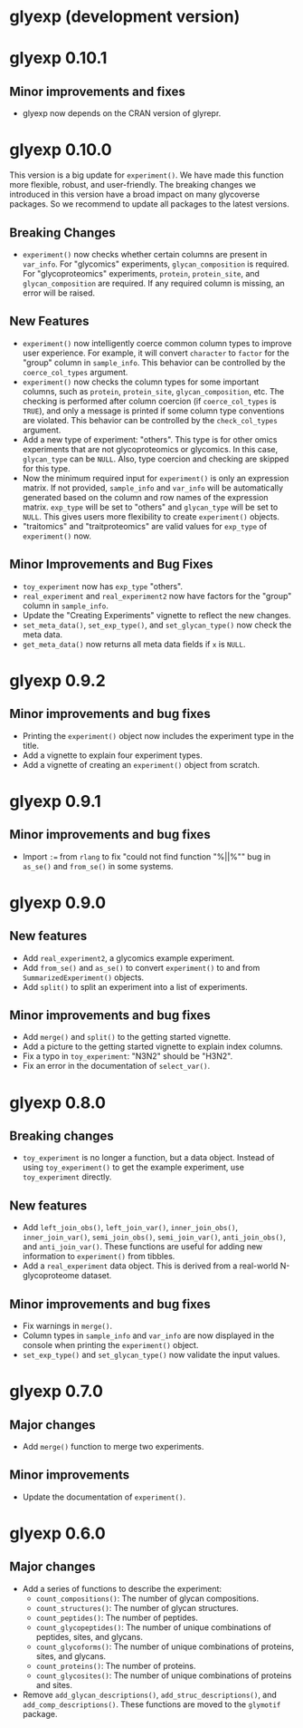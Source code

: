 # glyexp (development version)

# glyexp 0.10.1

## Minor improvements and fixes

* glyexp now depends on the CRAN version of glyrepr.

# glyexp 0.10.0

This version is a big update for `experiment()`. We have made this function more flexible, robust, and user-friendly.
The breaking changes we introduced in this version have a broad impact on many glycoverse packages. So we recommend to update all packages to the latest versions.

## Breaking Changes

* `experiment()` now checks whether certain columns are present in `var_info`. For "glycomics" experiments, `glycan_composition` is required. For "glycoproteomics" experiments, `protein`, `protein_site`, and `glycan_composition` are required. If any required column is missing, an error will be raised.

## New Features

* `experiment()` now intelligently coerce common column types to improve user experience. For example, it will convert `character` to `factor` for the "group" column in `sample_info`. This behavior can be controlled by the `coerce_col_types` argument.
* `experiment()` now checks the column types for some important columns, such as `protein`, `protein_site`, `glycan_composition`, etc. The checking is performed after column coercion (if `coerce_col_types` is `TRUE`), and only a message is printed if some column type conventions are violated. This behavior can be controlled by the `check_col_types` argument.
* Add a new type of experiment: "others". This type is for other omics experiments that are not glycoproteomics or glycomics. In this case, `glycan_type` can be `NULL`. Also, type coercion and checking are skipped for this type.
* Now the minimum required input for `experiment()` is only an expression matrix. If not provided, `sample_info` and `var_info` will be automatically generated based on the column and row names of the expression matrix. `exp_type` will be set to "others" and `glycan_type` will be set to `NULL`. This gives users more flexibility to create `experiment()` objects.
* "traitomics" and "traitproteomics" are valid values for `exp_type` of `experiment()` now.

## Minor Improvements and Bug Fixes

* `toy_experiment` now has `exp_type` "others".
* `real_experiment` and `real_experiment2` now have factors for the "group" column in `sample_info`.
* Update the "Creating Experiments" vignette to reflect the new changes.
* `set_meta_data()`, `set_exp_type()`, and `set_glycan_type()` now check the meta data.
* `get_meta_data()` now returns all meta data fields if `x` is `NULL`.

# glyexp 0.9.2

## Minor improvements and bug fixes

* Printing the `experiment()` object now includes the experiment type in the title.
* Add a vignette to explain four experiment types.
* Add a vignette of creating an `experiment()` object from scratch.

# glyexp 0.9.1

## Minor improvements and bug fixes

* Import `:=` from `rlang` to fix "could not find function "%||%"" bug in `as_se()` and `from_se()` in some systems.

# glyexp 0.9.0

## New features

* Add `real_experiment2`, a glycomics example experiment.
* Add `from_se()` and `as_se()` to convert `experiment()` to and from `SummarizedExperiment()` objects.
* Add `split()` to split an experiment into a list of experiments.

## Minor improvements and bug fixes

* Add `merge()` and `split()` to the getting started vignette.
* Add a picture to the getting started vignette to explain index columns.
* Fix a typo in `toy_experiment`: "N3N2" should be "H3N2".
* Fix an error in the documentation of `select_var()`.

# glyexp 0.8.0

## Breaking changes

- `toy_experiment` is no longer a function, but a data object. Instead of using `toy_experiment()` to get the example experiment, use `toy_experiment` directly.

## New features

- Add `left_join_obs()`, `left_join_var()`, `inner_join_obs()`, `inner_join_var()`, `semi_join_obs()`, `semi_join_var()`, `anti_join_obs()`, and `anti_join_var()`. These functions are useful for adding new information to `experiment()` from tibbles.
- Add a `real_experiment` data object. This is derived from a real-world N-glycoproteome dataset.

## Minor improvements and bug fixes

- Fix warnings in `merge()`.
- Column types in `sample_info` and `var_info` are now displayed in the console when printing the `experiment()` object.
- `set_exp_type()` and `set_glycan_type()` now validate the input values.

# glyexp 0.7.0

## Major changes

- Add `merge()` function to merge two experiments.

## Minor improvements

- Update the documentation of `experiment()`.

# glyexp 0.6.0

## Major changes

- Add a series of functions to describe the experiment: 
    - `count_compositions()`: The number of glycan compositions.
    - `count_structures()`: The number of glycan structures.
    - `count_peptides()`: The number of peptides.
    - `count_glycopeptides()`: The number of unique combinations of peptides, sites, and glycans.
    - `count_glycoforms()`: The number of unique combinations of proteins, sites, and glycans.
    - `count_proteins()`: The number of proteins.
    - `count_glycosites()`: The number of unique combinations of proteins and sites.
- Remove `add_glycan_descriptions()`, `add_struc_descriptions()`, and `add_comp_descriptions()`.
  These functions are moved to the `glymotif` package.

